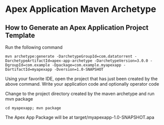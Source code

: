 Apex Application Maven Archetype
================================

How to Generate an Apex Application Project Template
----------------------------------------------------

Run the following command

    mvn archetype:generate -DarchetypeGroupId=com.datatorrent -DarchetypeArtifactId=apex-app-archetype -DarchetypeVersion=3.0.0 -DgroupId=com.example -Dpackage=com.example.myapexapp -DartifactId=myapexapp -Dversion=1.0-SNAPSHOT

Using your favorite IDE, open the project that has just been created by the above command.
Write your application code and optionally operator code 

Change to the project directory created by the maven archetype and run mvn package

    cd myapexapp; mvn package

The Apex App Package will be at target/myapexapp-1.0-SNAPSHOT.apa
